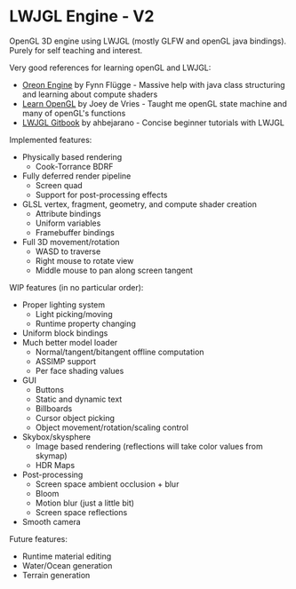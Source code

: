 # LWJGL Engine - V2
OpenGL 3D engine using LWJGL (mostly GLFW and openGL java bindings). Purely for self teaching and interest.

Very good references for learning openGL and LWJGL:
  * [Oreon Engine] by Fynn Flügge - Massive help with java class structuring and learning about compute shaders
  * [Learn OpenGL] by Joey de Vries - Taught me openGL state machine and many of openGL's functions
  * [LWJGL Gitbook] by ahbejarano - Concise beginner tutorials with LWJGL

Implemented features:
  * Physically based rendering
      * Cook-Torrance BDRF
  * Fully deferred render pipeline
      * Screen quad
      * Support for post-processing effects
  * GLSL vertex, fragment, geometry, and compute shader creation
      * Attribute bindings
      * Uniform variables
      * Framebuffer bindings
  * Full 3D movement/rotation
     * WASD to traverse
     * Right mouse to rotate view
     * Middle mouse to pan along screen tangent
  
WIP features (in no particular order):
  * Proper lighting system
      * Light picking/moving
      * Runtime property changing
  * Uniform block bindings
  * Much better model loader
      * Normal/tangent/bitangent offline computation
      * ASSIMP support
      * Per face shading values
  * GUI
      * Buttons
      * Static and dynamic text
      * Billboards
      * Cursor object picking
      * Object movement/rotation/scaling control
  * Skybox/skysphere
      * Image based rendering (reflections will take color values from skymap)
      * HDR Maps
  * Post-processing
      * Screen space ambient occlusion + blur
      * Bloom
      * Motion blur (just a little bit)
      * Screen space reflections
  * Smooth camera
  
Future features:
  * Runtime material editing
  * Water/Ocean generation
  * Terrain generation

[Oreon Engine]: https://github.com/oreonengine/oreon-engine/tree/2fa7843fd09898723833d0d998e56f62ff537775
[Learn OpenGL]: https://learnopengl.com/Introduction
[LWJGL Gitbook]: https://github.com/lwjglgamedev/lwjglbook
